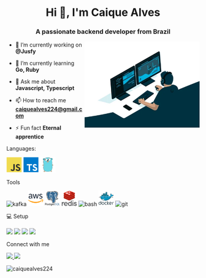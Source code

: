 <h1 align="center">Hi 👋, I'm Caique Alves</h1>
<h3 align="center">A passionate backend developer from Brazil</h3>
<img src="./qgQUggAC3Pfv687qPC.webp" align="right" width="300" />

- 🔭 I’m currently working on **@Jusfy**

- 🌱 I’m currently learning **Go, Ruby**

- 💬 Ask me about **Javascript, Typescript**

- 📫 How to reach me **caiquealves224@gmail.com**

- ⚡ Fun fact **Eternal apprentice**

<span align="left">Languages:</span>
<p align="left"> 
<!--   javascript -->
<img src="https://raw.githubusercontent.com/devicons/devicon/master/icons/javascript/javascript-original.svg" alt="javascript" width="40" height="40"/>
<!--   typescript -->
<img src="https://raw.githubusercontent.com/devicons/devicon/master/icons/typescript/typescript-original.svg" alt="typescript" width="40" height="40"/>
<!--   golang -->
<img src="https://raw.githubusercontent.com/devicons/devicon/master/icons/go/go-original.svg" alt="go" width="40" height="40"/>

</p>

 <span>Tools</span>
<p>
  <!--   kafka -->
<img src="https://www.vectorlogo.zone/logos/apache_kafka/apache_kafka-icon.svg" alt="kafka" width="40" height="40"/>
  <!-- aws -->
<img src="https://raw.githubusercontent.com/devicons/devicon/master/icons/amazonwebservices/amazonwebservices-original-wordmark.svg" alt="aws" width="40" height="40"/>
  <!--   postgress -->
<img src="https://raw.githubusercontent.com/devicons/devicon/master/icons/postgresql/postgresql-original-wordmark.svg" alt="postgresql" width="40" height="40"/>
<!--   redis -->
<img src="https://raw.githubusercontent.com/devicons/devicon/master/icons/redis/redis-original-wordmark.svg" alt="redis" width="40" height="40"/>
<!--   bash -->
<img src="https://www.vectorlogo.zone/logos/gnu_bash/gnu_bash-icon.svg" alt="bash" width="40" height="40"/>
  <!-- docker -->
<img src="https://raw.githubusercontent.com/devicons/devicon/master/icons/docker/docker-original-wordmark.svg" alt="docker" width="40" height="40"/> 
  <!-- git -->
<img src="https://www.vectorlogo.zone/logos/git-scm/git-scm-icon.svg" alt="git" width="40" height="40"/>
</p>

<p> 
 💻 Setup<br/><br/>
 <img src="https://img.shields.io/badge/asus%20laptop-000000?style=for-the-badge&logo=asus&logoColor=white" /> 
 <img src="https://img.shields.io/badge/Intel%20Core_i7_10th-0071C5?style=for-the-badge&logo=intel&logoColor=white" />
 <img src="https://img.shields.io/badge/RAM-16GB-%230071C5.svg?&style=for-the-badge&logoColor=white" />
 <img src="https://img.shields.io/badge/Ubuntu-E95420?style=for-the-badge&logo=ubuntu&logoColor=white" />

 <br/>
</p>

<p> Connect with me </p>
<p>
 <a href="https://linkedin.com/in/caique-santos/">
  <img src="https://img.shields.io/badge/LinkedIn-0077B5?style=for-the-badge&logo=linkedin&logoColor=white" target="_blank"/>
 </a> 
 <a href="https://www.instagram.com/caiq_alvez/">
  <img src="https://img.shields.io/badge/Instagram-E4405F?style=for-the-badge&logo=instagram&logoColor=white"/>
 </a>
</p>

<p>
 <img src="https://github-readme-streak-stats.herokuapp.com/?user=caiquealves224&theme=react&locale=pt_BR&card_height=170" alt="caiquealves224" />
</p>
